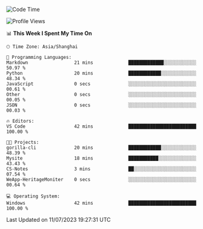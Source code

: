 <!--START_SECTION:waka-->
![Code Time](http://img.shields.io/badge/Code%20Time-1%2C037%20hrs%2017%20mins-blue)

![Profile Views](http://img.shields.io/badge/Profile%20Views-0-blue)

📊 **This Week I Spent My Time On** 

```text
🕑︎ Time Zone: Asia/Shanghai

💬 Programming Languages: 
Markdown                 21 mins             █████████████░░░░░░░░░░░░   50.97 % 
Python                   20 mins             ████████████░░░░░░░░░░░░░   48.34 % 
JavaScript               0 secs              ░░░░░░░░░░░░░░░░░░░░░░░░░   00.61 % 
Other                    0 secs              ░░░░░░░░░░░░░░░░░░░░░░░░░   00.05 % 
JSON                     0 secs              ░░░░░░░░░░░░░░░░░░░░░░░░░   00.03 % 

🔥 Editors: 
VS Code                  42 mins             █████████████████████████   100.00 % 

🐱‍💻 Projects: 
gorilla-cli              20 mins             ████████████░░░░░░░░░░░░░   48.39 % 
Mysite                   18 mins             ███████████░░░░░░░░░░░░░░   43.43 % 
CS-Notes                 3 mins              ██░░░░░░░░░░░░░░░░░░░░░░░   07.54 % 
WeApp-HeritageMoniter    0 secs              ░░░░░░░░░░░░░░░░░░░░░░░░░   00.64 % 

💻 Operating System: 
Windows                  42 mins             █████████████████████████   100.00 % 
```


 Last Updated on 11/07/2023 19:27:31 UTC
<!--END_SECTION:waka-->